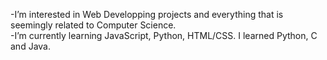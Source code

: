 
-I’m interested in Web Developping projects and everything that is seemingly related to Computer Science. </br>
-I’m currently learning JavaScript, Python, HTML/CSS. I learned Python, C and Java.

<!---
miranlia/miranlia is a ✨ special ✨ repository because its `README.md` (this file) appears on your GitHub profile.
You can click the Preview link to take a look at your changes.
--->

